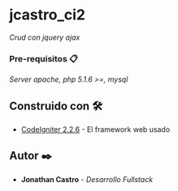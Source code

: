 # jcastro_ci2

_Crud con jquery ajax_


### Pre-requisitos 📋

_Server apache, php 5.1.6 >=, mysql_


## Construido con 🛠️

* [CodeIgniter 2.2.6](https://codeigniter.com/download) - El framework web usado


## Autor ✒️

* **Jonathan Castro** - *Desarrollo Fullstack*




